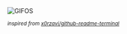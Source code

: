 <div align="justify">
<picture>
    <source media="(prefers-color-scheme: dark)" srcset="https://i.ibb.co/JWDJ8JBy/output-gif.gif">
    <source media="(prefers-color-scheme: light)" srcset="https://i.ibb.co/JWDJ8JBy/output-gif.gif">
    <img alt="GIFOS" src="https://i.ibb.co/JWDJ8JBy/output-gif.gif">
</picture>

<sub><i>inspired from [x0rzavi/github-readme-terminal](https://github.com/x0rzavi/github-readme-terminal)</i></sub>

</div>

<!-- Image deletion URL: https://ibb.co/mrfWdWDX/35e8e87be412ea2d3a5f0c06ab2226ba -->